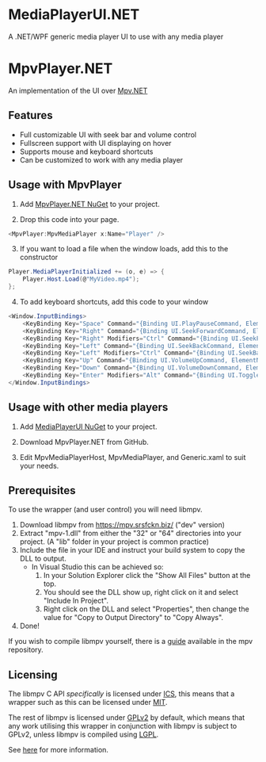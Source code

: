 # MediaPlayerUI.NET

A .NET/WPF generic media player UI to use with any media player

# MpvPlayer.NET

An implementation of the UI over [Mpv.NET](https://github.com/hudec117/Mpv.NET)

## Features

* Full customizable UI with seek bar and volume control
* Fullscreen support with UI displaying on hover
* Supports mouse and keyboard shortcuts
* Can be customized to work with any media player

## Usage with MpvPlayer

1. Add [MpvPlayer.NET NuGet](https://www.nuget.org/packages/MpvPlayer.NET/) to your project.

2. Drop this code into your page.
```csharp
<MpvPlayer:MpvMediaPlayer x:Name="Player" />
```

3. If you want to load a file when the window loads, add this to the constructor
```csharp
Player.MediaPlayerInitialized += (o, e) => {
    Player.Host.Load(@"MyVideo.mp4");
};
```

4. To add keyboard shortcuts, add this code to your window

```csharp
<Window.InputBindings>
    <KeyBinding Key="Space" Command="{Binding UI.PlayPauseCommand, ElementName=Player}" />
    <KeyBinding Key="Right" Command="{Binding UI.SeekForwardCommand, ElementName=Player}" />
    <KeyBinding Key="Right" Modifiers="Ctrl" Command="{Binding UI.SeekForwardLargeCommand, ElementName=Player}" />
    <KeyBinding Key="Left" Command="{Binding UI.SeekBackCommand, ElementName=Player}" />
    <KeyBinding Key="Left" Modifiers="Ctrl" Command="{Binding UI.SeekBackLargeCommand, ElementName=Player}" />
    <KeyBinding Key="Up" Command="{Binding UI.VolumeUpCommand, ElementName=Player}" />
    <KeyBinding Key="Down" Command="{Binding UI.VolumeDownCommand, ElementName=Player}" />
    <KeyBinding Key="Enter" Modifiers="Alt" Command="{Binding UI.ToggleFullScreenCommand, ElementName=Player}" />
</Window.InputBindings>
```

## Usage with other media players

1. Add [MediaPlayerUI NuGet](https://www.nuget.org/packages/MediaPlayerUI.NET/) to your project.

2. Download MpvPlayer.NET from GitHub.

3. Edit MpvMediaPlayerHost, MpvMediaPlayer, and Generic.xaml to suit your needs.

## Prerequisites

To use the wrapper (and user control) you will need libmpv.

1. Download libmpv from https://mpv.srsfckn.biz/ ("dev" version)
2. Extract "mpv-1.dll" from either the "32" or "64" directories into your project.
    (A "lib" folder in your project is common practice)
3. Include the file in your IDE and instruct your build system to copy the DLL to output.
    * In Visual Studio this can be achieved so:
        1. In your Solution Explorer click the "Show All Files" button at the top.
        2. You should see the DLL show up, right click on it and select "Include In Project".
        3. Right click on the DLL and select "Properties", then change the value for "Copy to Output Directory" to "Copy Always".
4. Done!

If you wish to compile libmpv yourself, there is a [guide](https://github.com/mpv-player/mpv/blob/master/DOCS/compile-windows.md) available in the mpv repository.

## Licensing

The libmpv C API *specifically* is licensed under [ICS](https://choosealicense.com/licenses/isc/), this means that a wrapper such as this can be licensed under [MIT](https://choosealicense.com/licenses/mit/).

The rest of libmpv is licensed under [GPLv2](https://choosealicense.com/licenses/gpl-2.0/) by default, which means that any work utilising this wrapper in conjunction with libmpv is subject to GPLv2, unless libmpv is compiled using [LGPL](https://choosealicense.com/licenses/lgpl-2.1/).

See [here](https://github.com/mpv-player/mpv#license) for more information.
